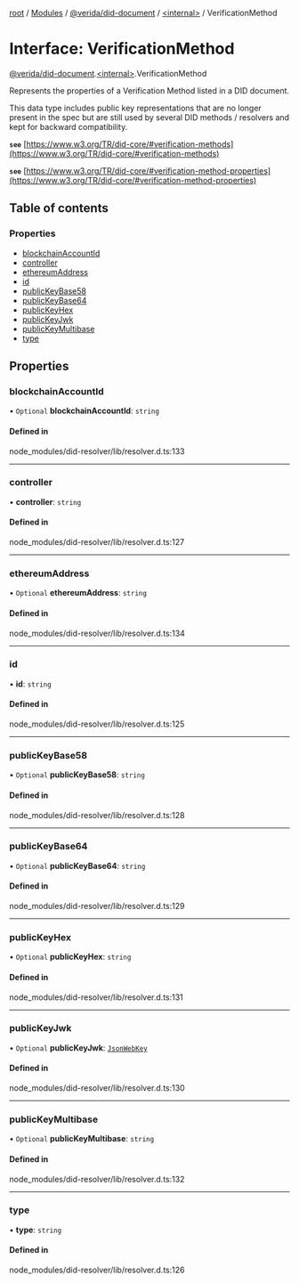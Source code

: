 [root](../README.md) / [Modules](../modules.md) / [@verida/did-document](../modules/verida_did_document.md) / [<internal\>](../modules/verida_did_document._internal_.md) / VerificationMethod

# Interface: VerificationMethod

[@verida/did-document](../modules/verida_did_document.md).[<internal\>](../modules/verida_did_document._internal_.md).VerificationMethod

Represents the properties of a Verification Method listed in a DID document.

This data type includes public key representations that are no longer present in the spec but are still used by
several DID methods / resolvers and kept for backward compatibility.

**`see`** [https://www.w3.org/TR/did-core/#verification-methods](https://www.w3.org/TR/did-core/#verification-methods)

**`see`** [https://www.w3.org/TR/did-core/#verification-method-properties](https://www.w3.org/TR/did-core/#verification-method-properties)

## Table of contents

### Properties

- [blockchainAccountId](verida_did_document._internal_.VerificationMethod.md#blockchainaccountid)
- [controller](verida_did_document._internal_.VerificationMethod.md#controller)
- [ethereumAddress](verida_did_document._internal_.VerificationMethod.md#ethereumaddress)
- [id](verida_did_document._internal_.VerificationMethod.md#id)
- [publicKeyBase58](verida_did_document._internal_.VerificationMethod.md#publickeybase58)
- [publicKeyBase64](verida_did_document._internal_.VerificationMethod.md#publickeybase64)
- [publicKeyHex](verida_did_document._internal_.VerificationMethod.md#publickeyhex)
- [publicKeyJwk](verida_did_document._internal_.VerificationMethod.md#publickeyjwk)
- [publicKeyMultibase](verida_did_document._internal_.VerificationMethod.md#publickeymultibase)
- [type](verida_did_document._internal_.VerificationMethod.md#type)

## Properties

### blockchainAccountId

• `Optional` **blockchainAccountId**: `string`

#### Defined in

node_modules/did-resolver/lib/resolver.d.ts:133

___

### controller

• **controller**: `string`

#### Defined in

node_modules/did-resolver/lib/resolver.d.ts:127

___

### ethereumAddress

• `Optional` **ethereumAddress**: `string`

#### Defined in

node_modules/did-resolver/lib/resolver.d.ts:134

___

### id

• **id**: `string`

#### Defined in

node_modules/did-resolver/lib/resolver.d.ts:125

___

### publicKeyBase58

• `Optional` **publicKeyBase58**: `string`

#### Defined in

node_modules/did-resolver/lib/resolver.d.ts:128

___

### publicKeyBase64

• `Optional` **publicKeyBase64**: `string`

#### Defined in

node_modules/did-resolver/lib/resolver.d.ts:129

___

### publicKeyHex

• `Optional` **publicKeyHex**: `string`

#### Defined in

node_modules/did-resolver/lib/resolver.d.ts:131

___

### publicKeyJwk

• `Optional` **publicKeyJwk**: [`JsonWebKey`](verida_did_document._internal_.JsonWebKey.md)

#### Defined in

node_modules/did-resolver/lib/resolver.d.ts:130

___

### publicKeyMultibase

• `Optional` **publicKeyMultibase**: `string`

#### Defined in

node_modules/did-resolver/lib/resolver.d.ts:132

___

### type

• **type**: `string`

#### Defined in

node_modules/did-resolver/lib/resolver.d.ts:126
